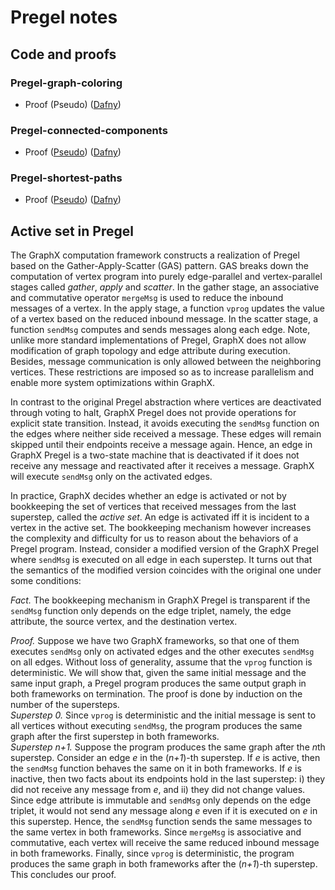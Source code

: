 # Pregel notes

## Code and proofs

### Pregel-graph-coloring

- Proof (Pseudo) ([Dafny](https://github.com/fmlab-iis/Pregel/blob/master/notes/pregel-graph-coloring-nondet.dfy))

### Pregel-connected-components

- Proof ([Pseudo](https://stackedit.io/editor#!provider=couchdb&id=8DhEhGClhi5a4RR0FWenfjDD)) ([Dafny](https://github.com/fmlab-iis/Pregel/blob/master/notes/pregel-graph-connected-components.dfy))

### Pregel-shortest-paths 
- Proof ([Pseudo](https://stackedit.io/editor#!provider=couchdb&id=rySR3YsgK6PXjmv1w2Gw1TfT)) ([Dafny](https://github.com/fmlab-iis/Pregel/blob/master/notes/pregel-graph-shortest-paths-nondet-v3.dfy))

## Active set in Pregel

The GraphX computation framework constructs a realization of Pregel based on the Gather-Apply-Scatter (GAS) pattern. GAS breaks down the computation of vertex program into purely edge-parallel and vertex-parallel stages called *gather*, *apply* and *scatter*. In the gather stage, an associative and commutative operator `mergeMsg` is used to reduce the inbound messages of a vertex. In the apply stage, a function `vprog` updates the value of a vertex based on the reduced inbound message. In the scatter stage, a function `sendMsg` computes and sends messages along each edge. Note, unlike more standard implementations of Pregel, GraphX does not allow modification of graph topology and edge attribute during execution. Besides, message communication is only allowed between the neighboring vertices. These restrictions are imposed so as to increase parallelism and enable more system optimizations within GraphX.

In contrast to the original Pregel abstraction where vertices are deactivated through voting to halt, GraphX Pregel does not provide operations for explicit state transition. Instead, it avoids executing the `sendMsg` function on the edges where neither side received a message. These edges will remain skipped until their endpoints receive a message again. Hence, an edge in GraphX Pregel is a two-state machine that is deactivated if it does not receive any message and reactivated after it receives a message. GraphX will execute `sendMsg` only on the activated edges.

In practice, GraphX decides whether an edge is activated or not by bookkeeping the set of vertices that received messages from the last superstep, called the *active set*. An edge is activated iff it is incident to a vertex in the active set. The bookkeeping mechanism however increases the complexity and difficulty for us to reason about the behaviors of a Pregel program. Instead, consider a modified version of the GraphX Pregel where `sendMsg` is executed on all edge in each superstep. It turns out that the semantics of the modified version coincides with the original one under some conditions:  

*Fact.* The bookkeeping mechanism in GraphX Pregel is transparent if the `sendMsg` function only depends on the edge triplet, namely, the edge attribute, the source vertex, and the destination vertex.

*Proof.* Suppose we have two GraphX frameworks, so that one of them executes `sendMsg` only on activated edges and the other executes `sendMsg` on all edges. Without loss of generality, assume that the `vprog` function is deterministic. We will show that, given the same initial message and the same input graph, a Pregel program produces the same output graph in both frameworks on termination. The proof is done by induction on the number of the supersteps.<br />
*Superstep 0.* Since `vprog` is deterministic and the initial message is sent to all vertices without executing `sendMsg`, the program produces the same graph after the first superstep in both frameworks.<br />
*Superstep n+1.* Suppose the program produces the same graph after the *n*th superstep. Consider an edge *e* in the (*n+1*)-th superstep. If *e* is active, then the `sendMsg` function behaves the same on it in both frameworks. If *e* is inactive, then two facts about its endpoints hold in the last superstep: i) they did not receive any message from *e*, and ii) they did not change values. Since edge attribute is immutable and `sendMsg` only depends on the edge triplet, it would not send any message along *e* even if it is executed on *e* in this superstep. Hence, the `sendMsg` function sends the same messages to the same vertex in both frameworks. Since `mergeMsg` is associative and commutative, each vertex will receive the same reduced inbound message in both frameworks. Finally, since `vprog` is deterministic, the program produces the same graph in both frameworks after the (*n+1*)-th superstep. This concludes our proof.